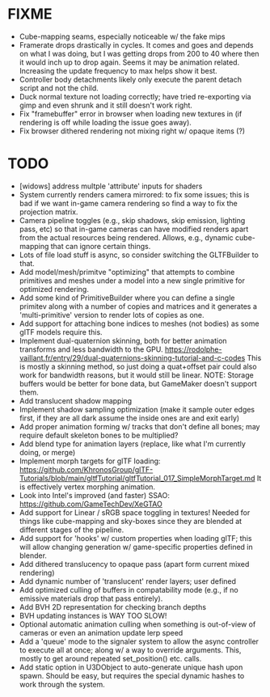 # FIXME
-	Cube-mapping seams, especially noticeable w/ the fake mips
-	Framerate drops drastically in cycles. It comes and goes and depends on
	what I was doing, but I was getting drops from 200 to 40 where then it would
	inch up to drop again. Seems it may be animation related. Increasing the
	update frequency to max helps show it best.
-	Controller body detachments likely only execute the parent detach
	script and not the child.
-	Duck normal texture not loading correctly; have tried re-exporting via gimp
	and even shrunk and it still doesn't work right.
-	Fix "framebuffer" error in browser when loading new textures in (if rendering is off
	while loading the issue goes away).
-	Fix browser dithered rendering not mixing right w/ opaque items (?)

# TODO
-	[widows] address multple 'attribute' inputs for shaders
-	System currently renders camera mirrored: to fix some issues;
	this is bad if we want in-game camera rendering so find a way to fix the
	projection matrix.
-	Camera pipeline toggles (e.g., skip shadows, skip emission, lighting pass, 
	etc) so that in-game cameras can have modified renders apart from the actual
	resources being rendered. Allows, e.g., dynamic cube-mapping that can ignore
	certain things.
-	Lots of file load stuff is async, so consider switching the GLTFBuilder to
	that.
-	Add model/mesh/primitve "optimizing" that attempts to combine primitives
	and meshes under a model into a new single primitive for optimized rendering.
-	Add some kind of PrimitiveBuilder where you can define a single primitev along
	with a number of copies and matrices and it generates a 'multi-primitive' version
	to render lots of copies as one.
-	Add support for attaching bone indices to meshes (not bodies) as some glTF models require this.
-	Implement dual-quaternion skinning, both for better animation transforms and
	less bandwidth to the GPU.
	https://rodolphe-vaillant.fr/entry/29/dual-quaternions-skinning-tutorial-and-c-codes
	This is mostly a skinning method, so just doing a quat+offset pair could also work
	for bandwidth reasons, but it would still be linear.
	NOTE: Storage buffers would be better for bone data, but GameMaker doesn't support
	them.
-	Add translucent shadow mapping
-	Implement shadow sampling optimization (make it sample outer edges first, if
	they are all dark assume the inside ones are and exit early)
-	Add proper animation forming w/ tracks that don't define all bones; may 
	require default skeleton bones to be multiplied?
-	Add blend type for animation layers (replace, like what I'm currently doing, or merge)
-	Implement morph targets for glTF loading: https://github.com/KhronosGroup/glTF-Tutorials/blob/main/gltfTutorial/gltfTutorial_017_SimpleMorphTarget.md
	It is effectively vertex morphing animation.
-	Look into Intel's improved (and faster) SSAO: https://github.com/GameTechDev/XeGTAO
-	Add support for Linear / sRGB space toggling in textures! Needed for things like cube-mapping
	and sky-boxes since they are blended at different stages of the pipeline.
-	Add support for 'hooks' w/ custom properties when loading glTF; this will allow
	changing generation w/ game-specific properties defined in blender.
-	Add dithered translucency to opaque pass (apart form current mixed rendering)
-	Add dynamic number of 'translucent' render layers; user defined
-	Add optimized culling of buffers in compatability mode (e.g., if no emissive materials
	drop that pass entirely).
-	Add BVH 2D representation for checking branch depths
-	BVH updating instances is WAY TOO SLOW!
-	Optional automatic animation culling when something is out-of-view of cameras or
	even an animation update lerp speed
-	Add a 'queue' mode to the signaler system to allow the async controller to execute
	all at once; along w/ a way to override arguments. This, mostly to get around
	repeated set_position() etc. calls.
-	Add static option in U3DObject to auto-generate unique hash upon spawn. Should be easy,
	but requires the special dynamic hashes to work through the system.